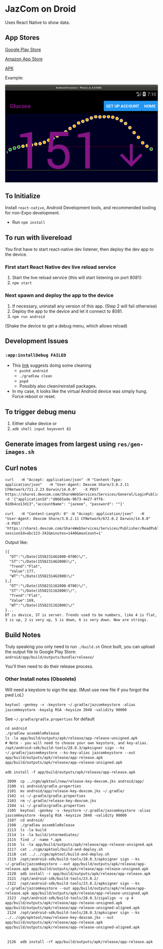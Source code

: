 # JazCom on Droid

Uses React Native to show data.

## App Stores

[Google Play Store](https://play.google.com/store/apps/details?id=com.jazeee)

[Amazon App Store](https://www.amazon.com/Jaz-Singh-JazCom-Data-Viewer/dp/B07ZXPBPD4/ref=sr_1_fkmr0_1)

[APK](https://github.com/jazeee/dexcom-android-wall-panel/releases/download/v2.1.6/app-release.apk)

Example:

![Alt text](app-screen.png?raw=true "Screenshot")

## To Initialize

Install `react-native`, Android Development tools, and recommended tooling for non-Expo development.

* Run `npm install`

## To run with livereload

You first have to start react-native dev listener, then
deploy the dev app to the device.

### First start React Native dev live reload service

1. Start the live reload service (this will start listening on port 8081):
2. `npm start`

### Next spawn and deploy the app to the device

1. If necessary, uninstall any version of this app. (Step 2 will fail otherwise)
2. Deploy the app to the device and let it connect to 8081.
3. `npm run android`

(Shake the device to get a debug menu, which allows reload)

## Development Issues

### `:app:installDebug FAILED`

* This [link](https://stackoverflow.com/questions/37500205/react-native-appinstalldebug-failed/54955869#54955869) suggests doing some cleaning
  * `pushd android`
  * `./gradlew clean`
  * `popd`
  * Possibly also clean/reinstall packages.
* In my case, it looks like the virtual Android device was simply hung. Force reboot or reset.

## To trigger debug menu

1. Either shake device or
2. `adb shell input keyevent 82`

## Generate images from largest using `res/gen-images.sh`

## Curl notes

```
curl   -H "Accept: application/json" -H "Content-Type: application/json"   -H "User-Agent: Dexcom Share/3.0.2.11 CFNetwork/711.2.23 Darwin/14.0.0"   -X POST https://share1.dexcom.com/ShareWebServices/Services/General/LoginPublisherAccountByName   -d '{"applicationId":"d8665ade-9673-4e27-9ff6-92db4ce13d13","accountName": "jazeee", "password": ""}'

curl   -H "Content-Length: 0" -H "Accept: application/json"   -H "User-Agent: Dexcom Share/3.0.2.11 CFNetwork/672.0.2 Darwin/14.0.0"   -X POST 'https://share1.dexcom.com/ShareWebServices/Services/Publisher/ReadPublisherLatestGlucoseValues?sessionId=abc123-342&minutes=1440&maxCount=1'
```

Output like:

```
[{
  "DT":"\/Date(1558231462000-0700)\/",
  "ST":"\/Date(1558231462000)\/",
  "Trend":"Flat",
  "Value":177,
  "WT":"\/Date(1558231462000)\/"
},{
  "DT":"\/Date(1558231162000-0700)\/",
  "ST":"\/Date(1558231162000)\/",
  "Trend":"Flat",
  "Value":169,
  "WT":"\/Date(1558231162000)\/"
}...
DT is device, ST is server. Trends used to be numbers, like 4 is flat, 3 is up, 2 is very up, 5 is down, 6 is very down. Now are strings.
```

## Build Notes

Truly speaking you only need to run `./build.sh`
Once built, you can upload the output file to Google Play Store:
`android/app/build/outputs/bundle/release/`

You'll then need to do their release process.

### Other Install notes (Obsolete)

Will need a keystore to sign the app. (Must use new file if you forgot the pwd LoL)

`keytool -genkey -v -keystore ~/.gradle/jazcomkeystore -alias jazcomkeystore -keyalg RSA -keysize 2048 -validity 90000`

See `~/.gradle/gradle.properties` for default

```
cd android
./gradlew assembleRelease
ls -la app/build/outputs/apk/release/app-release-unsigned.apk
# Note - you will need to choose your own keystore, and key-alias.
/opt/android-sdk/build-tools/28.0.3/apksigner sign --ks ~/.gradle/jazcomkeystore --ks-key-alias jazcomkeystore --out app/build/outputs/apk/release/app-release.apk app/build/outputs/apk/release/app-release-unsigned.apk

adb install -f app/build/outputs/apk/release/app-release.apk
```

```
 2099  cp ../cgm/apktool/new/release-key-dexcom.jks android/app/
 2100  vi android/gradle.properties
 2101  mv android/app/release-key-dexcom.jks ~/.gradle/
 2102  vi ~/.gradle/gradle.properties
 2103  rm ~/.gradle/release-key-dexcom.jks
 2104  vi ~/.gradle/gradle.properties
 2105  keytool -genkey -v -keystore ~/.gradle/jazcomkeystore -alias jazcomkeystore -keyalg RSA -keysize 2048 -validity 90000
 2107  cd android/
 2108  ./gradlew assembleRelease
 2113  ls -la build
 2114  ls -la build/intermediates/
 2115  find ./ -name *.apk
 2116  ls -la app/build/outputs/apk/release/app-release-unsigned.apk
 2117  cat ../cgm/apktool/build-and-deploy.sh
 2118  cat ../../cgm/apktool/build-and-deploy.sh
 2119  /opt/android-sdk/build-tools/28.0.3/apksigner sign --ks ~/.gradle/jazcomkeystore --out app/build/outputs/apk/release/app-release.apk app/build/outputs/apk/release/app-release-unsigned.apk
 2120  adb install -r app/build/outputs/apk/release/app-release.apk
 2121  /opt/android-sdk/build-tools/23.0.2/
 2122  /opt/android-sdk/build-tools/23.0.2/apksigner sign --ks ~/.gradle/jazcomkeystore --out app/build/outputs/apk/release/app-release.apk app/build/outputs/apk/release/app-release-unsigned.apk
 2123  /opt/android-sdk/build-tools/28.0.3/zipalign -v -p 4 app/build/outputs/apk/release/app-release-unsigned.apk app/build/outputs/apk/release/app-release-unsigned-aligned.apk
 2124  /opt/android-sdk/build-tools/28.0.3/apksigner sign --ks ../../cgm/apktool/new/release-key-dexcom.jks --out app/build/outputs/apk/release/app-release.apk app/build/outputs/apk/release/app-release-unsigned-aligned.apk


 2126  adb install -rf app/build/outputs/apk/release/app-release.apk
```
